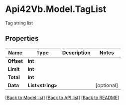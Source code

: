 # Api42Vb.Model.TagList
Tag string list

## Properties

Name | Type | Description | Notes
------------ | ------------- | ------------- | -------------
**Offset** | **int** |  | 
**Limit** | **int** |  | 
**Total** | **int** |  | 
**Data** | **List&lt;string&gt;** |  | [optional] 

[[Back to Model list]](../README.md#documentation-for-models) [[Back to API list]](../README.md#documentation-for-api-endpoints) [[Back to README]](../README.md)

